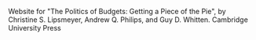 Website for "The Politics of Budgets: Getting a Piece of the Pie", by Christine S. Lipsmeyer, Andrew Q. Philips, and Guy D. Whitten. Cambridge University Press
